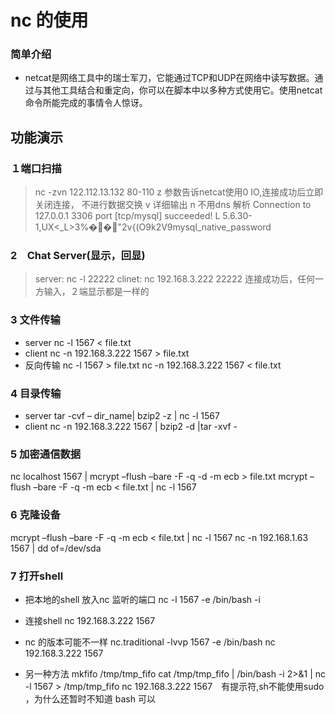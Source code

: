 # nc 的使用

### 简单介绍
- netcat是网络工具中的瑞士军刀，它能通过TCP和UDP在网络中读写数据。通过与其他工具结合和重定向，你可以在脚本中以多种方式使用它。使用netcat命令所能完成的事情令人惊讶。

## 功能演示

### １端口扫描
> nc -zvn 122.112.13.132 80-110
> z 参数告诉netcat使用0 IO,连接成功后立即关闭连接， 不进行数据交换
> v 详细输出
> n 不用dns 解析
> Connection to 127.0.0.1 3306 port [tcp/mysql] succeeded!
L
5.6.30-1,UX<_L>3%��\"2v{(O9k2V9mysql_native_password

### 2　Chat Server(显示，回显)
> server:	nc -l 22222
clinet:	 nc 192.168.3.222 22222 
连接成功后，任何一方输入，２端显示都是一样的

### 3 文件传输
- server
nc -l 1567 < file.txt
- client
nc -n 192.168.3.222 1567 > file.txt
- 反向传输
nc -l 1567 > file.txt
nc -n 192.168.3.222 1567 < file.txt

### 4 目录传输
- server
tar -cvf – dir_name| bzip2 -z | nc -l 1567 
- client
nc -n 192.168.3.222 1567 | bzip2 -d |tar -xvf -

### 5 加密通信数据
nc localhost 1567 | mcrypt –flush –bare -F -q -d -m ecb > file.txt
mcrypt –flush –bare -F -q -m ecb < file.txt | nc -l 1567

### 6 克隆设备
mcrypt –flush –bare -F -q -m ecb < file.txt | nc -l 1567
nc -n 192.168.1.63 1567 | dd of=/dev/sda

### 7 打开shell 
- 把本地的shell 放入nc 监听的端口
nc -l 1567 -e /bin/bash -i
- 连接shell
nc 192.168.3.222 1567

- nc 的版本可能不一样
nc.traditional -lvvp 1567 -e /bin/bash 
nc 192.168.3.222 1567
- 另一种方法
mkfifo /tmp/tmp_fifo
cat /tmp/tmp_fifo | /bin/bash -i 2>&1 | nc -l 1567 > /tmp/tmp_fifo
nc 192.168.3.222 1567　有提示符,sh不能使用sudo ，为什么还暂时不知道 bash 可以



